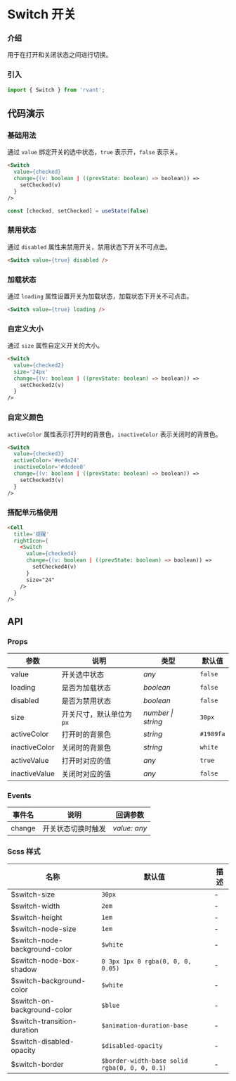 # Switch 开关

### 介绍

用于在打开和关闭状态之间进行切换。

### 引入

```js
import { Switch } from 'rvant';
```

## 代码演示

### 基础用法

通过 `value` 绑定开关的选中状态，`true` 表示开，`false` 表示关。

```html
<Switch
  value={checked}
  change={(v: boolean | ((prevState: boolean) => boolean)) =>
    setChecked(v)
  }
/>
```

```js
const [checked, setChecked] = useState(false)
```

### 禁用状态

通过 `disabled` 属性来禁用开关，禁用状态下开关不可点击。

```html
<Switch value={true} disabled />
```

### 加载状态

通过 `loading` 属性设置开关为加载状态，加载状态下开关不可点击。

```html
<Switch value={true} loading />
```

### 自定义大小

通过 `size` 属性自定义开关的大小。

```html
<Switch
  value={checked2}
  size='24px'
  change={(v: boolean | ((prevState: boolean) => boolean)) =>
    setChecked2(v)
  }
/>
```

### 自定义颜色

`activeColor` 属性表示打开时的背景色，`inactiveColor` 表示关闭时的背景色。

```html
<Switch
  value={checked3}
  activeColor='#ee0a24'
  inactiveColor='#dcdee0'
  change={(v: boolean | ((prevState: boolean) => boolean)) =>
    setChecked3(v)
  }
/>
```

### 搭配单元格使用

```html
<Cell
  title='提醒'
  rightIcon={
    <Switch
      value={checked4}
      change={(v: boolean | ((prevState: boolean) => boolean)) =>
        setChecked4(v)
      }
      size="24"
    />
  }
/>
```

## API

### Props

| 参数           | 说明                     | 类型               | 默认值    |
| -------------- | ------------------------ | ------------------ | --------- |
| value        | 开关选中状态             | _any_              | `false`   |
| loading        | 是否为加载状态           | _boolean_          | `false`   |
| disabled       | 是否为禁用状态           | _boolean_          | `false`   |
| size           | 开关尺寸，默认单位为`px` | _number \| string_ | `30px`    |
| activeColor   | 打开时的背景色           | _string_           | `#1989fa` |
| inactiveColor | 关闭时的背景色           | _string_           | `white`   |
| activeValue   | 打开时对应的值           | _any_              | `true`    |
| inactiveValue | 关闭时对应的值           | _any_              | `false`   |

### Events

| 事件名 | 说明               | 回调参数            |
| ------ | ------------------ | ------------------- |
| change | 开关状态切换时触发 | _value: any_        |

### Scss 样式

| 名称 | 默认值 | 描述 |
| --- | --- | --- |
| $switch-size | `30px` | - |
| $switch-width | `2em` | - |
| $switch-height | `1em` | - |
| $switch-node-size | `1em` | - |
| $switch-node-background-color | `$white` | - |
| $switch-node-box-shadow | `0 3px 1px 0 rgba(0, 0, 0, 0.05)` | - |
| $switch-background-color | `$white` | - |
| $switch-on-background-color | `$blue` | - |
| $switch-transition-duration | `$animation-duration-base` | - |
| $switch-disabled-opacity | `$disabled-opacity` | - |
| $switch-border | `$border-width-base solid rgba(0, 0, 0, 0.1)` | - |
